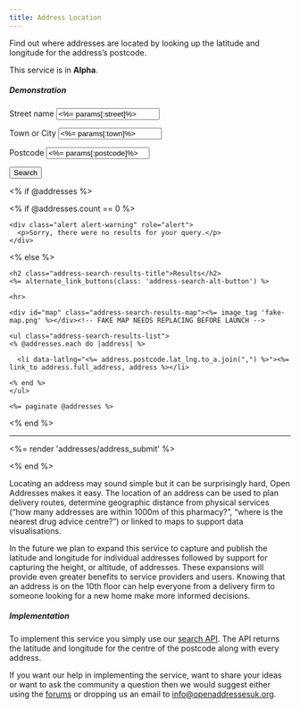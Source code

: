 ```yaml
---
title: Address Location
---
```


Find out where addresses are located by looking up the latitude and longitude for the address’s postcode.

This service is in **Alpha**.

##### Demonstration

<script>
  function filterSearch(){
    // cribbed off stackoverflow like a boss: https://stackoverflow.com/questions/2417928/delete-empty-values-from-forms-params-before-submitting-it
    form = jQuery("#search");
    form.find(':input', this).each(function() {
        this.disabled = !($(this).val());
    });
  }

  // Make sure form elements are enabled (needed for Firefox)
  form = jQuery("#search");
  form.find(':input', this).each(function() {
    this.disabled = false;
  });
</script>

<form action="/addresses" class="address-search" role="form" id="search" onSubmit="filterSearch(); return true" >

  <label class="sr-only" for="street">Street name</label>
  <input type="text" class="form-control" id="street" name="street" placeholder="Street name" value="<%= params[:street]%>">

  <label class="sr-only" for="town">Town or City</label>
  <input type="text" class="form-control" id="town" name="town" placeholder="Town or City" value="<%= params[:town]%>">

  <label class="sr-only" for="postcode">Postcode</label>
  <input type="text" class="form-control" id="postcode" name="postcode" placeholder="Postcode" value="<%= params[:postcode]%>">

  <button type="submit" class="btn btn-primary">Search</button>

</form>

<% if @addresses %>

  <% if @addresses.count == 0 %>

    <div class="alert alert-warning" role="alert">
      <p>Sorry, there were no results for your query.</p>
    </div>

  <% else %>

    <h2 class="address-search-results-title">Results</h2>
    <%= alternate_link_buttons(class: 'address-search-alt-button') %>

    <hr>

    <div id="map" class="address-search-results-map"><%= image_tag 'fake-map.png' %></div><!-- FAKE MAP NEEDS REPLACING BEFORE LAUNCH -->

    <ul class="address-search-results-list">
    <% @addresses.each do |address| %>

      <li data-latlng="<%= address.postcode.lat_lng.to_a.join(",") %>"><%= link_to address.full_address, address %></li>

    <% end %>
    </ul>

    <%= paginate @addresses %>

  <% end %>

  <hr>

  <%= render 'addresses/address_submit' %>

<% end %>

Locating an address may sound simple but it can be surprisingly hard, Open Addresses makes it easy. The location of an address can be used to plan delivery routes, determine geographic distance from physical services (“how many addresses are within 1000m of this pharmacy?”, “where is the nearest drug advice centre?”) or linked to maps to support data visualisations.

In the future we plan to expand this service to capture and publish the latitude and longitude for individual addresses followed by support for capturing the height, or altitude, of addresses. These expansions will provide even greater benefits to service providers and users. Knowing that an address is on the 10th floor can help everyone from a delivery firm to someone looking for a new home make more informed decisions.


##### Implementation

To implement this service you simply use our [search API](/developers/apis-and-data#search). The API returns the latitude and longitude for the centre of the postcode along with every address.

If you want our help in implementing the service, want to share your ideas or want to ask the community a question then we would suggest either using the [forums](https://github.com/OpenAddressesUK/forum) or dropping us an email to [info@openaddressesuk.org](mailto:info@openaddressesuk.org).
